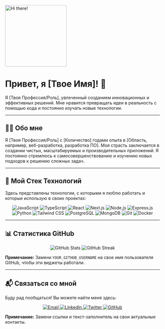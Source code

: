 <img src="https://github.com/Antodi99/Antodi99/assets/101390091/12222222-3333-4444-5555-666666666666" alt="Hi there!" width="200"/>

# Привет, я [Твое Имя]! 👋

Я [Твоя Профессия/Роль], увлеченный созданием инновационных и эффективных решений. Мне нравится превращать идеи в реальность с помощью кода и постоянно изучать новые технологии.

---

## 👨‍💻 Обо мне

Я [Твоя Профессия/Роль] с [Количество] годами опыта в [Область, например, веб-разработка, разработка ПО]. Моя страсть заключается в создании чистых, масштабируемых и производительных приложений. Я постоянно стремлюсь к самосовершенствованию и изучению новых подходов к решению сложных задач.

---

## 🚀 Мой Стек Технологий

Здесь представлены технологии, с которыми я люблю работать и которые использую в своих проектах:

<p align="center">
  <img src="https://img.shields.io/badge/JavaScript-F7DF1E?style=for-the-badge&logo=javascript&logoColor=black" alt="JavaScript" />
  <img src="https://img.shields.io/badge/TypeScript-3178C6?style=for-the-badge&logo=typescript&logoColor=white" alt="TypeScript" />
  <img src="https://img.shields.io/badge/React-61DAFB?style=for-the-badge&logo=react&logoColor=black" alt="React" />
  <img src="https://img.shields.io/badge/Next.js-000000?style=for-the-badge&logo=next.js&logoColor=white" alt="Next.js" />
  <img src="https://img.shields.io/badge/Node.js-339933?style=for-the-badge&logo=node.js&logoColor=white" alt="Node.js" />
  <img src="https://img.shields.io/badge/Express.js-000000?style=for-the-badge&logo=express&logoColor=white" alt="Express.js" />
  <img src="https://img.shields.io/badge/Python-3776AB?style=for-the-badge&logo=python&logoColor=white" alt="Python" />
  <img src="https://img.shields.io/badge/Tailwind_CSS-06B6D4?style=for-the-badge&logo=tailwind-css&logoColor=white" alt="Tailwind CSS" />
  <img src="https://img.shields.io/badge/PostgreSQL-316192?style=for-the-badge&logo=postgresql&logoColor=white" alt="PostgreSQL" />
  <img src="https://img.shields.io/badge/MongoDB-47A248?style=for-the-badge&logo=mongodb&logoColor=white" alt="MongoDB" />
  <img src="https://img.shields.io/badge/Git-F05032?style=for-the-badge&logo=git&logoColor=white" alt="Git" />
  <img src="https://img.shields.io/badge/Docker-2496ED?style=for-the-badge&logo=docker&logoColor=white" alt="Docker" />
</p>

---

## 📊 Статистика GitHub

<div align="center">
  <img src="https://github-readme-stats.vercel.app/api?username=YOUR_GITHUB_USERNAME&show_icons=true&theme=radical" alt="GitHub Stats" />
  <img src="https://github-readme-streak-stats.herokuapp.com/?user=YOUR_GITHUB_USERNAME&theme=radical" alt="GitHub Streak" />
</div>

**Примечание:** Замени `YOUR_GITHUB_USERNAME` на свое имя пользователя GitHub, чтобы эти виджеты работали.

---

## 📬 Связаться со мной

Буду рад пообщаться! Вы можете найти меня здесь:

<p align="center">
  <a href="mailto:your.email@example.com">
    <img src="https://img.shields.io/badge/Email-D14836?style=for-the-badge&logo=gmail&logoColor=white" alt="Email" />
  </a>
  <a href="https://linkedin.com/in/your-linkedin-profile" target="_blank">
    <img src="https://img.shields.io/badge/LinkedIn-0077B5?style=for-the-badge&logo=linkedin&logoColor=white" alt="LinkedIn" />
  </a>
  <a href="https://twitter.com/your_twitter_handle" target="_blank">
    <img src="https://img.shields.io/badge/Twitter-1DA1F2?style=for-the-badge&logo=twitter&logoColor=white" alt="Twitter" />
  </a>
  <a href="https://github.com/YOUR_GITHUB_USERNAME" target="_blank">
    <img src="https://img.shields.io/badge/GitHub-181717?style=for-the-badge&logo=github&logoColor=white" alt="GitHub" />
  </a>
</p>

**Примечание:** Замени ссылки и текст-заполнитель на свои актуальные контакты.
